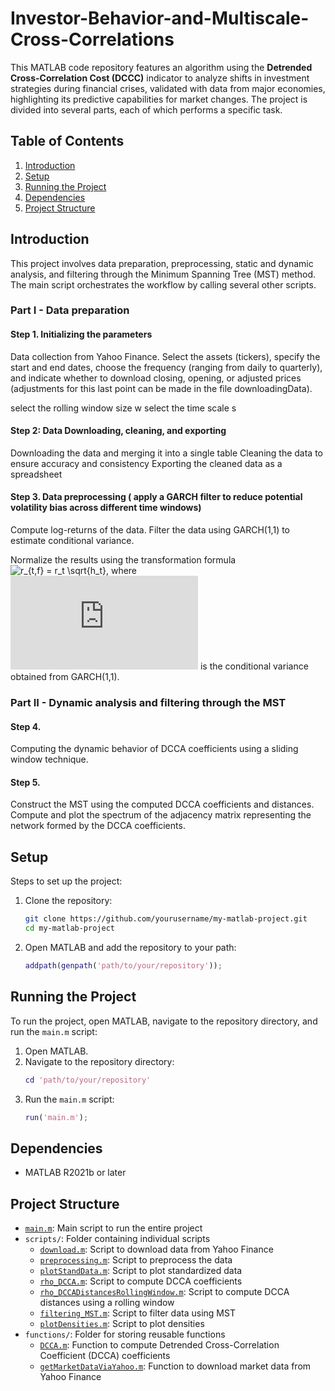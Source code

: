 # Investor-Behavior-and-Multiscale-Cross-Correlations
This MATLAB code repository features an algorithm using the **Detrended Cross-Correlation Cost (DCCC)** indicator to analyze shifts in investment strategies during financial crises, validated with data from major economies, highlighting its predictive capabilities for market changes.
The project is divided into several parts, each of which performs a specific task.

## Table of Contents

1. [Introduction](#introduction)
2. [Setup](#setup)
3. [Running the Project](#running-the-project)
4. [Dependencies](#dependencies)
5. [Project Structure](#project-structure)

## Introduction

This project involves data preparation, preprocessing, static and dynamic analysis, and filtering through the Minimum Spanning Tree (MST) method. The main script orchestrates the workflow by calling several other scripts.

### Part I - Data preparation
#### Step 1. Initializing the parameters

Data collection from Yahoo Finance.
Select the assets (tickers), specify the start and end dates, choose the frequency (ranging from daily to quarterly), and indicate whether to  download closing, opening, or adjusted prices (adjustments for this last point can be made  in the file downloadingData).

select the rolling window size w
select the time scale s

#### Step 2: Data Downloading, cleaning, and exporting
Downloading the data and merging it into a single table
Cleaning the data to ensure accuracy and consistency
Exporting the cleaned data as a spreadsheet

#### Step 3. Data preprocessing ( apply a GARCH filter to reduce potential volatility bias across different time windows)
Compute log-returns of the data.
Filter the data using GARCH(1,1) to estimate conditional variance.

Normalize the results using the transformation formula
![r_{t,f} = r_t \sqrt{h_t}](https://latex.codecogs.com/png.latex?r_{t,f}%20=%20r_t%20\sqrt{h_t}), where
![h_t](https://latex.codecogs.com/png.latex?h_t) is the conditional variance obtained from GARCH(1,1).

### Part II - Dynamic analysis and filtering through the MST

#### Step 4.

Computing the dynamic behavior of DCCA coefficients using a sliding window technique.
#### Step 5.
Construct the MST using the computed DCCA coefficients and distances.
Compute and plot the spectrum of the adjacency matrix representing the network formed by the DCCA coefficients.

## Setup

Steps to set up the project:

1. Clone the repository:
    ```sh
    git clone https://github.com/yourusername/my-matlab-project.git
    cd my-matlab-project
    ```

2. Open MATLAB and add the repository to your path:
    ```matlab
    addpath(genpath('path/to/your/repository'));
    ```

## Running the Project

To run the project, open MATLAB, navigate to the repository directory, and run the `main.m` script:
1. Open MATLAB.
2. Navigate to the repository directory:
    ```matlab
    cd 'path/to/your/repository'
    ```
3. Run the `main.m` script:
    ```matlab
    run('main.m');
    ```

## Dependencies

- MATLAB R2021b or later

## Project Structure

- [`main.m`](main.m): Main script to run the entire project
- `scripts/`: Folder containing individual scripts
  - [`download.m`](scripts/download.m): Script to download data from Yahoo Finance
  - [`preprocessing.m`](scripts/preprocessing.m): Script to preprocess the data
  - [`plotStandData.m`](scripts/plotStandData.m): Script to plot standardized data
  - [`rho_DCCA.m`](scripts/rho_DCCA.m): Script to compute DCCA coefficients
  - [`rho_DCCADistancesRollingWindow.m`](scripts/rho_DCCADistancesRollingWindow.m): Script to compute DCCA distances using a rolling window
  - [`filtering_MST.m`](scripts/filtering_MST.m): Script to filter data using MST
  - [`plotDensities.m`](scripts/plotDensities.m): Script to plot densities
- `functions/`: Folder for storing reusable functions
  - [`DCCA.m`](functions/DCCA.m): Function to compute Detrended Cross-Correlation Coefficient (DCCA) coefficients
  - [`getMarketDataViaYahoo.m`](functions/getMarketDataViaYahoo.m): Function to download market data from Yahoo Finance




